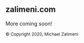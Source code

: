 ## zalimeni.com

More coming soon!

<footer><small>&copy; Copyright 2020, Michael Zalimeni</small> </footer>
